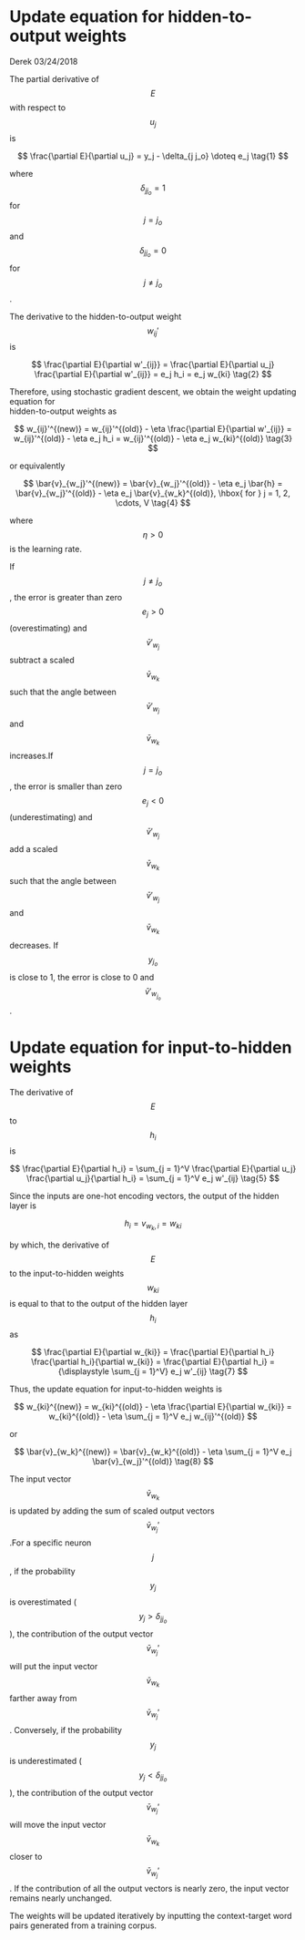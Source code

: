 # Update equation for hidden-to-output weights

Derek 03/24/2018

The partial derivative of $$E$$ with respect to $$u_j$$ is


$$
\frac{\partial E}{\partial u_j} = y_j - \delta_{j j_o} \doteq e_j \tag{1}
$$


where $$\delta_{j j_o} = 1$$ for $$j = j_o$$ and $$\delta_{j j_o} = 0$$ for $$j \neq j_o$$.

The derivative to the hidden-to-output weight $$w_{ij}'$$ is


$$
\frac{\partial E}{\partial w'_{ij}} = \frac{\partial E}{\partial u_j} \frac{\partial E}{\partial w'_{ij}} = e_j h_i = e_j w_{ki} 
\tag{2}
$$


Therefore, using stochastic gradient descent, we obtain the weight updating equation for  
 hidden-to-output weights as


$$
w_{ij}'^{(new)} = w_{ij}'^{(old)} - \eta \frac{\partial E}{\partial w'_{ij}}
= w_{ij}'^{(old)} - \eta e_j h_i = w_{ij}'^{(old)} - \eta e_j w_{ki}^{(old)} \tag{3}
$$


or equivalently


$$
\bar{v}_{w_j}'^{(new)} = \bar{v}_{w_j}'^{(old)} - \eta e_j \bar{h} 
= \bar{v}_{w_j}'^{(old)} - \eta e_j \bar{v}_{w_k}^{(old)}, \hbox{ for } j = 1, 2, \cdots, V \tag{4}
$$


where $$\eta > 0$$ is the learning rate.

If $$j \neq j_o$$, the error is greater than zero $$e_j > 0$$ \(overestimating\) and $$\bar{v}'_{w_j}$$ subtract a scaled $$\bar{v}_{w_k}$$such that the angle between $$\bar{v}'_{w_j}$$ and $$\bar{v}_{w_k}$$ increases.If $$j = j_o$$, the error is smaller than zero $$e_j < 0$$ \(underestimating\) and $$\bar{v}'_{w_j}$$ add a scaled $$\bar{v}_{w_k}$$such that the angle between $$\bar{v}'_{w_j}$$ and $$\bar{v}_{w_k}$$ decreases. If $$y_{j_o}$$ is close to 1, the error is close to 0 and $$\bar{v}'_{w_{j_o}}$$.

# Update equation for input-to-hidden weights

The derivative of $$E$$  to $$h_i$$ is


$$
\frac{\partial E}{\partial h_i} = \sum_{j = 1}^V \frac{\partial E}{\partial u_j} \frac{\partial u_j}{\partial h_i} 
 = \sum_{j = 1}^V e_j w'_{ij} \tag{5}
$$


Since the inputs are one-hot encoding vectors, the output of the hidden layer is


$$
h_i = v_{w_k, i} = w_{ki} \tag{6}
$$


by which, the derivative of $$E$$ to the input-to-hidden weights $$w_{ki}$$ is equal to that to the output of the hidden layer $$h_i$$ as


$$
\frac{\partial E}{\partial w_{ki}} = \frac{\partial E}{\partial h_i} \frac{\partial h_i}{\partial w_{ki}} = \frac{\partial E}{\partial h_i}
  = {\displaystyle \sum_{j = 1}^V} e_j w'_{ij} \tag{7}
$$


Thus, the update equation for input-to-hidden weights is


$$
w_{ki}^{(new)} = w_{ki}^{(old)} - \eta \frac{\partial E}{\partial w_{ki}}  = w_{ki}^{(old)} - \eta \sum_{j = 1}^V e_j w_{ij}'^{(old)}
$$


or


$$
\bar{v}_{w_k}^{(new)} = \bar{v}_{w_k}^{(old)} - \eta \sum_{j = 1}^V e_j \bar{v}_{w_j}'^{(old)} \tag{8}
$$


The input vector $$\bar{v}_{w_k}$$ is updated by adding the sum of scaled output vectors $$\bar{v}_{w_j}'$$.For a specific neuron $$j$$, if the probability $$y_j$$ is overestimated \($$y_j > \delta_{j j_o}$$\), the contribution of the output vector $$\bar{v}_{w_j}'$$ will put the input vector $$\bar{v}_{w_k}$$ farther away from $$\bar{v}_{w_j}'$$. Conversely, if the probability $$y_j$$ is underestimated \($$y_j < \delta_{j j_o}$$\), the contribution of the output vector $$\bar{v}_{w_j}'$$ will move the input vector $$\bar{v}_{w_k}$$ closer to $$\bar{v}_{w_j}'$$. If the contribution of all the output vectors is nearly zero, the input vector remains nearly unchanged.

The weights will be updated iteratively by inputting the context-target word pairs generated from a training corpus.

